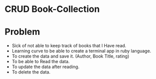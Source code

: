# CRUD Book-Collection

# Problem
- Sick of not able to keep track of books that I Have read. 
- Learning curve to be able to create a terminal app in ruby language.
- To create the data and save it. (Author, Book Title, rating)
- To be able to Read the data.
- To update the data after reading.
- To delete the data.

